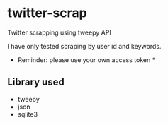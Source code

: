 # twitter-scrap
Twitter scrapping using tweepy API

I have only tested scraping by user id and keywords.

* Reminder: please use your own access token * 

## Library used ##

* tweepy
* json
* sqlite3
